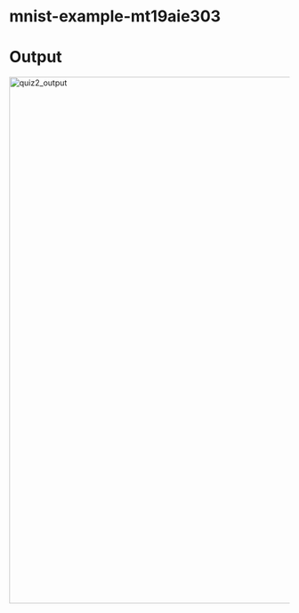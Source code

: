 # mnist-example-mt19aie303

# Output

<img width="947" alt="quiz2_output" src="https://user-images.githubusercontent.com/67168573/142584730-84392657-6bdc-4c6a-999d-0ee6bb834727.png">
